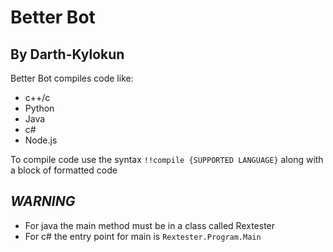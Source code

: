 # Better Bot
## By Darth-Kylokun
Better Bot compiles code like:
- c++/c
- Python
- Java
- c#
- Node.js

To compile code use the syntax `!!compile {SUPPORTED LANGUAGE}` along with a block of formatted code
## *WARNING*
- For java the main method must be in a class called Rextester
- For c# the entry point for main is `Rextester.Program.Main`
